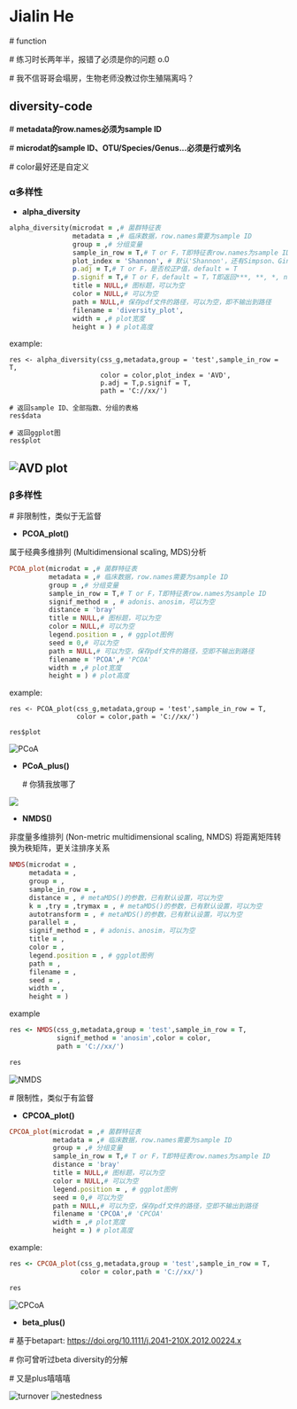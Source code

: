 # Jialin He

\# function

\# 练习时长两年半，报错了必须是你的问题 o.0

\# 我不信哥哥会塌房，生物老师没教过你生殖隔离吗？

## diversity-code

\# **metadata的row.names必须为sample ID**

\# **microdat的sample ID、OTU/Species/Genus...必须是行或列名**

\# color最好还是自定义

### α多样性

- **alpha_diversity**

```ruby
alpha_diversity(microdat = ,# 菌群特征表
                metadata = ,# 临床数据，row.names需要为sample ID
                group = ,# 分组变量
                sample_in_row = T,# T or F，T即特征表row.names为sample ID
                plot_index = 'Shannon', # 默认'Shannon'，还有Simpson、Gini_Simpson、Inv_Simpson、Richness、Pielou、equitability、AVD
                p.adj = T,# T or F，是否校正P值，default = T
                p.signif = T,# T or F，default = T，T即返回***, **, *, ns，F返回P值
                title = NULL,# 图标题，可以为空
                color = NULL,# 可以为空
                path = NULL,# 保存pdf文件的路径，可以为空，即不输出到路径
                filename = 'diversity_plot',
                width = ,# plot宽度
                height = ) # plot高度
```


example:
```
res <- alpha_diversity(css_g,metadata,group = 'test',sample_in_row = T,
                       color = color,plot_index = 'AVD',
                       p.adj = T,p.signif = T,
                       path = 'C://xx/')

# 返回sample ID、全部指数、分组的表格
res$data

# 返回ggplot图
res$plot
```
![AVD plot](https://github.com/JialinHe0o0/diversity-code/blob/main/code/plot/diversity_plot.png)
----

### β多样性

\# 非限制性，类似于无监督

- **PCOA_plot()**

属于经典多维排列 (Multidimensional scaling, MDS)分析

```ruby
PCOA_plot(microdat = ,# 菌群特征表
          metadata = ,# 临床数据，row.names需要为sample ID
          group = ,# 分组变量
          sample_in_row = T,# T or F，T即特征表row.names为sample ID
          signif_method = , # adonis、anosim，可以为空
          distance = 'bray'
          title = NULL,# 图标题，可以为空
          color = NULL,# 可以为空
          legend.position = , # ggplot图例
          seed = 0,# 可以为空
          path = NULL,# 可以为空，保存pdf文件的路径，空即不输出到路径
          filename = 'PCOA',# 'PCOA'
          width = ,# plot宽度
          height = ) # plot高度
```

example:

```
res <- PCOA_plot(css_g,metadata,group = 'test',sample_in_row = T,
                 color = color,path = 'C://xx/')

res$plot
```

![PCoA](https://github.com/JialinHe0o0/diversity-code/blob/main/code/plot/PCoA_plot.png)

- **PCoA_plus()**

  \# 你猜我放哪了

![](https://github.com/JialinHe0o0/diversity-code/blob/main/code/plot/PCoA_plus_plot.png)

- **NMDS()**

非度量多维排列 (Non-metric multidimensional scaling, NMDS)
将距离矩阵转换为秩矩阵，更关注排序关系

```ruby
NMDS(microdat = ,
     metadata = ,
     group = ,
     sample_in_row = ,
     distance = , # metaMDS()的参数，已有默认设置，可以为空
     k = ,try = ,trymax = , # metaMDS()的参数，已有默认设置，可以为空
     autotransform = , # metaMDS()的参数，已有默认设置，可以为空
     parallel = ,
     signif_method = , # adonis、anosim，可以为空
     title = ,
     color = ,
     legend.position = , # ggplot图例
     path = ,
     filename = ,
     seed = ,
     width = ,
     height = )
```

example

```ruby
res <- NMDS(css_g,metadata,group = 'test',sample_in_row = T,
            signif_method = 'anosim',color = color,
            path = 'C://xx/')

res
```

![NMDS](https://github.com/JialinHe0o0/diversity-code/blob/main/code/plot/NMDS_plot.png)


\# 限制性，类似于有监督

- **CPCOA_plot()**

```ruby
CPCOA_plot(microdat = ,# 菌群特征表
           metadata = ,# 临床数据，row.names需要为sample ID
           group = ,# 分组变量
           sample_in_row = T,# T or F，T即特征表row.names为sample ID
           distance = 'bray'
           title = NULL,# 图标题，可以为空
           color = NULL,# 可以为空
           legend.position = , # ggplot图例
           seed = 0,# 可以为空
           path = NULL,# 可以为空，保存pdf文件的路径，空即不输出到路径
           filename = 'CPCOA',# 'CPCOA'
           width = ,# plot宽度
           height = ) # plot高度
```

example:

```ruby
res <- CPCOA_plot(css_g,metadata,group = 'test',sample_in_row = T,
                  color = color,path = 'C://xx/')

res
```
![CPCoA](https://github.com/JialinHe0o0/diversity-code/blob/main/code/plot/CPCoA_plot.png)

- **beta_plus()**

\# 基于betapart: https://doi.org/10.1111/j.2041-210X.2012.00224.x

\# 你可曾听过beta diversity的分解

\# 又是plus嘻嘻嘻

![turnover](https://github.com/JialinHe0o0/diversity-code/blob/main/code/plot/beta1_plot.png)
![nestedness](https://github.com/JialinHe0o0/diversity-code/blob/main/code/plot/beta2_plot.png)


